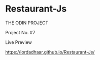# Restaurant-Js

THE ODIN PROJECT

Project No. #7

Live Preview

https://lordadhaar.github.io/Restaurant-Js/